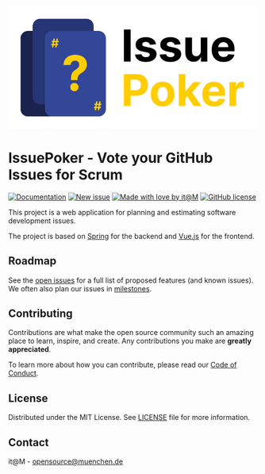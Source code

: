 <!-- General project links -->

[open-issues]: https://github.com/Friedinger/IssuePoker/issues

[new-issue]: https://github.com/Friedinger/IssuePoker/issues/new/choose

[milestones]: https://github.com/Friedinger/IssuePoker/milestones

[documentation]: https://friedinger.github.io/IssuePoker/

[contribution-documentation]: .github/CODE_OF_CONDUCT.md

[itm-opensource]: https://opensource.muenchen.de/

[license]: LICENSE

[code-of-conduct]: .github/CODE_OF_CONDUCT.md

<!-- Project specific links -->

[spring-documentation]: https://spring.io/

[vuejs-documentation]:  https://vuejs.org/

<!-- Shields.io links -->

[documentation-shield]: https://img.shields.io/badge/documentation-blue?style=for-the-badge

[new-issue-shield]: https://img.shields.io/badge/new%20issue-blue?style=for-the-badge

[made-with-love-shield]: https://img.shields.io/badge/made%20with%20%E2%9D%A4%20by-it%40M-yellow?style=for-the-badge

[license-shield]: https://img.shields.io/github/license/Friedinger/IssuePoker?style=for-the-badge

<picture>
  <source media="(prefers-color-scheme: dark)" srcset="docs/public/IssuePoker_Logo_Dark.svg">
  <source media="(prefers-color-scheme: light)" srcset="docs/public/IssuePoker_Logo_Light.svg">
  <img alt="IssuePoker Logo" src="docs/public/IssuePoker_Logo_Light.svg">
</picture>

# IssuePoker - Vote your GitHub Issues for Scrum

[![Documentation][documentation-shield]][documentation]
[![New issue][new-issue-shield]][new-issue]
[![Made with love by it@M][made-with-love-shield]][itm-opensource]
[![GitHub license][license-shield]][license]

This project is a web application for planning and estimating software development issues.

The project is based on [Spring][spring-documentation] for the backend and [Vue.js][vuejs-documentation] for the frontend.

## Roadmap

See the [open issues][open-issues] for a full list of proposed features (and known issues).
We often also plan our issues in [milestones][milestones].

## Contributing

Contributions are what make the open source community such an amazing place to learn, inspire, and create. Any contributions you make are
**greatly appreciated**.

To learn more about how you can contribute, please read our [Code of Conduct][code-of-conduct].

## License

Distributed under the MIT License. See [LICENSE][license] file for more information.

## Contact

it@M - opensource@muenchen.de
